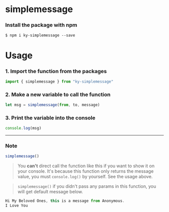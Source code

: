 # simplemessage

### Install the package with npm
```shell
$ npm i ky-simplemessage --save
```

# Usage

### 1. Import the function from the packages
```javascript
import { simplemessage } from "ky-simplemessage"
```

### 2. Make a new variable to call the function
```javascript
let msg = simplemessage(from, to, message) 
```

### 3. Print the variable into the console
```javascript
console.log(msg)
```

---
### Note

```javascript
simplemessage()
```
> You **can't** direct call the function like this if you want to show it on your console. It's because this function only returns the message value, you must `console.log()` by yourself. See the usage above.

> `simplemessage()` if you didn't pass any params in this function, you will get default message below.
```js
Hi My Beloved Ones, this is a message from Anonymous.
I Love You
```



